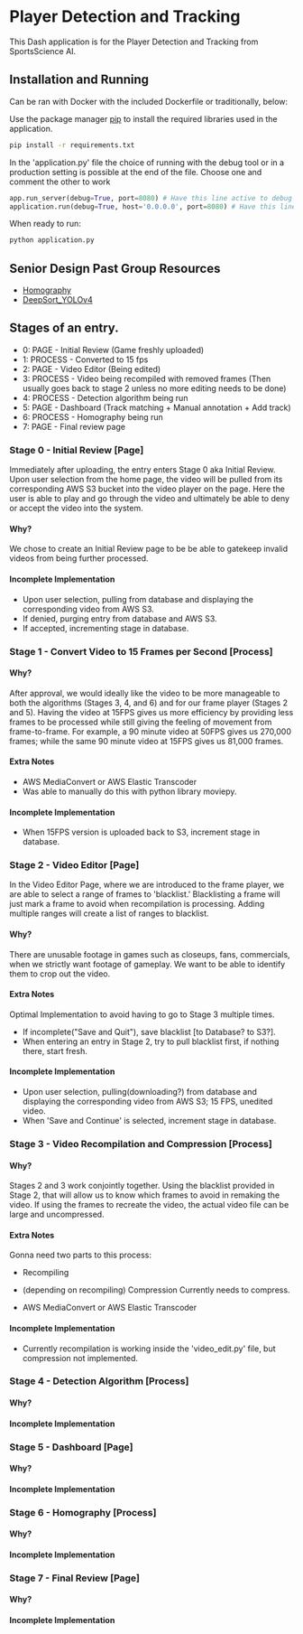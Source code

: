 # Player Detection and Tracking
This Dash application is for the Player Detection and Tracking from SportsScience AI.

## Installation and Running
Can be ran with Docker with the included Dockerfile or traditionally, below:

Use the package manager [pip](https://pip.pypa.io/en/stable/) to install the required libraries used in the application.
```bash
pip install -r requirements.txt
```

In the 'application.py' file the choice of running with the debug tool or in a production setting is possible at the end of the file. Choose one and comment the other to work
```python
app.run_server(debug=True, port=8080) # Have this line active to debug
application.run(debug=True, host='0.0.0.0', port=8080) # Have this line active to run actual application
```

When ready to run:
```bash
python application.py
```
## Senior Design Past Group Resources
- [Homography](https://drive.google.com/file/d/1gRlwyqVVX9RW0beowKVINEigz9lavhnp/view?usp=sharing)
- [DeepSort_YOLOv4](https://drive.google.com/file/d/1xi6UmQBrwhmRHK1YJzIjqg8rSe0YuJT0/view?usp=sharing)

## Stages of an entry.
- 0: PAGE - Initial Review (Game freshly uploaded)
- 1: PROCESS - Converted to 15 fps
- 2: PAGE - Video Editor (Being edited)
- 3: PROCESS - Video being recompiled with removed frames (Then usually goes back to stage 2 unless no more editing needs to be done)
- 4: PROCESS - Detection algorithm being run    
- 5: PAGE - Dashboard (Track matching + Manual annotation + Add track)
- 6: PROCESS - Homography being run
- 7: PAGE - Final review page

### Stage 0 - Initial Review [Page]
Immediately after uploading, the entry enters Stage 0 aka Initial Review. Upon user selection from the home page, the video will be pulled from its corresponding AWS S3 bucket into the video player on the page. Here the user is able to play and go through the video and ultimately be able to deny or accept the video into the system.

#### Why?
We chose to create an Initial Review page to be be able to gatekeep invalid videos from being further processed.

#### Incomplete Implementation
- Upon user selection, pulling from database and displaying the corresponding video from AWS S3.
- If denied, purging entry from database and AWS S3.
- If accepted, incrementing stage in database.

### Stage 1 - Convert Video to 15 Frames per Second [Process]
#### Why?
After approval, we would ideally like the video to be more manageable to both the algorithms (Stages 3, 4, and 6) and for our frame player (Stages 2 and 5). Having  the video at 15FPS gives us more efficiency by providing less frames to be processed while still giving the feeling of movement from  frame-to-frame. For example, a 90 minute video at 50FPS gives us 270,000 frames; while the same 90 minute video at 15FPS gives us 81,000 frames.

#### Extra Notes
- AWS MediaConvert or AWS Elastic Transcoder
- Was able to manually do this with python library moviepy.

#### Incomplete Implementation
- When 15FPS version is uploaded back to S3, increment stage in database.

### Stage 2 - Video Editor [Page]
In the Video Editor Page, where we are introduced to the frame player, we are able to select a range of frames to 'blacklist.' Blacklisting a frame will just mark a frame to avoid when recompilation is processing. Adding multiple ranges will create a list of ranges to blacklist. 
#### Why?
There are unusable footage in games such as closeups, fans, commercials, when we strictly want footage of gameplay. We want to be able to identify them to crop out the video.

#### Extra Notes
Optimal Implementation to avoid having to go to Stage 3 multiple times.
- If incomplete("Save and Quit"), save blacklist [to Database? to S3?].
- When entering an entry in Stage 2, try to pull blacklist first, if nothing there, start fresh.

#### Incomplete Implementation
- Upon user selection, pulling(downloading?) from database and displaying the corresponding video from AWS S3; 15 FPS, unedited video.
- When 'Save and Continue' is selected, increment stage in database.

### Stage 3 - Video Recompilation and Compression [Process]
#### Why?
Stages 2 and 3 work conjointly together. Using the blacklist provided in Stage 2, that will allow us to know which frames to avoid in remaking the video. If using the frames to recreate the video, the actual video file can be large and uncompressed.

#### Extra Notes
Gonna need two parts to this process:
- Recompiling 
- (depending on recompiling) Compression
    Currently needs to compress.

- AWS MediaConvert or AWS Elastic Transcoder

#### Incomplete Implementation
- Currently recompilation is working inside the 'video_edit.py' file, but compression not implemented.

### Stage 4 - Detection Algorithm [Process]

#### Why?

#### Incomplete Implementation

### Stage 5 - Dashboard [Page]

#### Why?

#### Incomplete Implementation

### Stage 6 - Homography [Process]

#### Why?

#### Incomplete Implementation

### Stage 7 - Final Review [Page]

#### Why?

#### Incomplete Implementation